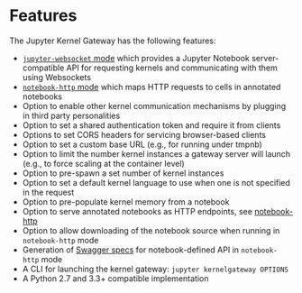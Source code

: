 # Features

The Jupyter Kernel Gateway has the following features:

* [`jupyter-websocket` mode](websocket-mode.md) which provides a 
  Jupyter Notebook server-compatible API for requesting kernels and
  communicating with them using Websockets
* [`notebook-http` mode](http-mode.md) which maps HTTP requests to
  cells in annotated notebooks
* Option to enable other kernel communication mechanisms by plugging in third party personalities
* Option to set a shared authentication token and require it from clients
* Options to set CORS headers for servicing browser-based clients
* Option to set a custom base URL (e.g., for running under tmpnb)
* Option to limit the number kernel instances a gateway server will launch
  (e.g., to force scaling at the container level)
* Option to pre-spawn a set number of kernel instances
* Option to set a default kernel language to use when one is not specified
  in the request
* Option to pre-populate kernel memory from a notebook
* Option to serve annotated notebooks as HTTP endpoints, see
  [notebook-http](http-mode.md)
* Option to allow downloading of the notebook source when running
  in `notebook-http` mode
* Generation of [Swagger specs](http://swagger.io/introducing-the-open-api-initiative/)
  for notebook-defined API in `notebook-http` mode
* A CLI for launching the kernel gateway: `jupyter kernelgateway OPTIONS`
* A Python 2.7 and 3.3+ compatible implementation
